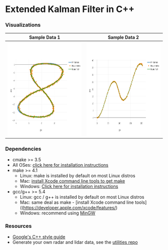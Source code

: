 # Extended Kalman Filter in C++

### Visualizations

Sample Data 1              |  Sample Data 2                     
:-------------------------:|:-------------------------:
<img src="https://github.com/LuLi0077/SDC/blob/master/Kalman_Filters/images/V1.png" width="425" height="300">  |  <img src="https://github.com/LuLi0077/SDC/blob/master/Kalman_Filters/images/V2.png" width="425" height="300">  


### Dependencies

* cmake >= 3.5
 * All OSes: [click here for installation instructions](https://cmake.org/install/)
* make >= 4.1
  * Linux: make is installed by default on most Linux distros
  * Mac: [install Xcode command line tools to get make](https://developer.apple.com/xcode/features/)
  * Windows: [Click here for installation instructions](http://gnuwin32.sourceforge.net/packages/make.htm)
* gcc/g++ >= 5.4
  * Linux: gcc / g++ is installed by default on most Linux distros
  * Mac: same deal as make - [install Xcode command line tools]((https://developer.apple.com/xcode/features/)
  * Windows: recommend using [MinGW](http://www.mingw.org/)


### Resources

* [Google's C++ style guide](https://google.github.io/styleguide/cppguide.html)
* Generate your own radar and lidar data, see the [utilities repo](https://github.com/udacity/CarND-Mercedes-SF-Utilities)
